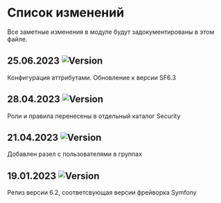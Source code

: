 # Список изменений

Все заметные изменения в модуле будут задокументированы в этом файле.

## 25.06.2023 ![Version](https://img.shields.io/badge/version-v6.3.0-blue)

Конфигурация аттрибутами. Обновление к версии SF6.3

## 28.04.2023 ![Version](https://img.shields.io/badge/version-v6.2.2-blue)

Роли и правила перенесены в отдельный каталог Security

## 21.04.2023 ![Version](https://img.shields.io/badge/version-v6.2.1-blue)

Добавлен разел с пользователями в группах

## 19.01.2023 ![Version](https://img.shields.io/badge/version-v6.2.0-blue)

Релиз версии 6.2, соответсвующая версии фрейворка Symfony


